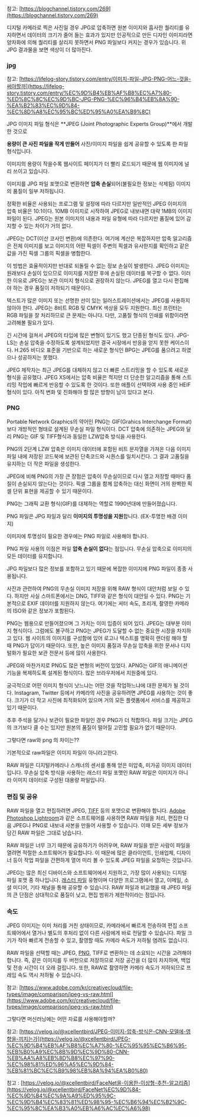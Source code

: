 참고: [https://blogchannel.tistory.com/269](https://blogchannel.tistory.com/269)

디지털 카메라로 찍은 사진일 경우 JPG로 압축하면 원본 이미지와 흡사한 퀄리티를 유지하면서 데이터의 크기가 줄어 들는 효과가 있지만 인공적으로 만든 디자인 이미지라면 양자화에 의해 퀄리티를 살리지 못하면서 PNG 파일보다 커지는 경우가 있습니다. 위 JPG 결과물을 보면 색상이 더 많아진다.

### jpg

참고: [https://lifelog-story.tistory.com/entry/이미지-파일-JPG-PNG-어느-것을-써야할까](https://lifelog-story.tistory.com/entry/%EC%9D%B4%EB%AF%B8%EC%A7%80-%ED%8C%8C%EC%9D%BC-JPG-PNG-%EC%96%B4%EB%8A%90-%EA%B2%83%EC%9D%84-%EC%8D%A8%EC%95%BC%ED%95%A0%EA%B9%8C)

JPG 이미지 파일 형식은 **JPEG (Joint Photographic Experts Group)**에서 개발한 것으로

**용량이 큰 사진 파일을 작게 만들어** 사진/이미지 파일을 쉽게 공유할 수 있도록 한 파일 형식입니다.

이미지의 용량이 작을수록 웹사이트 페이지가 더 빨리 로드되기 때문에 웹 이미지에 널리 쓰이고 있습니다.

이미지를 JPG 파일 포맷으로 변환하면 **압축 손실**되어(불필요한 정보는 삭제됨) 이미지의 품질이 일부 저하됩니다.

정확한 비율은 사용되는 프로그램 및 설정에 따라 다르지만 일반적인 JPEG 이미지의 압축 비율은 10:1이다. 10MB 이미지로 시작하여 JPEG로 내보내면 대략 1MB의 이미지 파일이 된다. JPEG는 원본 이미지의 내용과 파일 유형에 따라 다르지만 품질에 있어 감지할 수 있는 차이가 거의 없다.

JPEG는 DCT(이산 코사인 변환)에 의존한다. 여기에 계산은 복잡하지만 압축 알고리즘은 전체 이미지를 보고 이미지의 어떤 픽셀이 주변의 픽셀과 유사한지를 확인하고 같은 값을 가진 픽셀 그룹의 픽셀을 병합한다.

이 방법은 효율적이지만 반대로 되돌릴 수 없는 정보 손실이 발생한다. JPEG 이미지는 원래보다 손실이 있으므로 이미지를 저장한 후에 손실된 데이터를 복구할 수 없다. 이러한 이유로 JPEG는 보관 이미지 형식으로 권장하지 않는다. JPEG를 열고 다시 편집해야 하는 경우 품질이 저하되기 때문이다.

텍스트가 많은 이미지 또는 선명한 선이 있는 일러스트레이션에서는 JPEG를 사용하지 않아야 한다. JPEG는 8비트 RGB 및 CMYK 색상을 모두 지원한다. 최신 프린터는 RGB 파일을 잘 처리하므로 큰 문제는 아니다. 다만, 고품질 형식의 인쇄를 위함이라면 고려해볼 필요가 있다.

긴 시간에 걸쳐서 JPEG의 타입에 많은 변형이 있기도 했고 단종된 형식도 있다. JPG-LS는 손실 압축을 수정하도록 설계되었지만 결국 시장에서 반응을 얻지 못한 케이스이다. H.265 비디오 표준을 기반으로 하는 새로운 형식인 BPG는 JPEG를 품으려고 하였으나 성공하지는 못했다.

JPEG 제작자는 최근 JPEG를 대체하지 않고 더 빠른 스트리밍을 할 수 있도록 새로운 형식을 공유했다. JPEG XS에서는 압축 비율은 적지만 더 단순한 알고리즘을 통해 스트리밍 작업에 빠르게 반응할 수 있도록 한 것이다. 또한 애플이 선택하여 사용 중인 HEIF 형식이 있다. 아직 변화 및 진화해야 할 많은 방향이 남이 있다고 본다.

### PNG

Portable Network Graphics의 약어인 PNG는 GIF(Grahics Interchange Format) 보다 개방적인 형태로 설계된 무손실 파일 형식이다. DCT 압축에 의존하는 JPEG와 달리 PNG는 GIF 및 TIFF형식과 동일한 LZW압축 방식을 사용한다.

PNG의 2단계 LZW 압축은 이미지 데이터에 포함된 비트 문자열을 가져온 다음 이미지 파일 내에 저장된 코드북에 보관된 단축코드와 시퀀스를 일치시킨다. 그 결과 고품질을 유지하는 더 작은 파일을 생성한다.

JPEG에 비해 PNG의 가장 큰 장점은 압축이 무손실이므로 다시 열고 저장할 때마다 품질이 손실되지 않는다는 것이다. 픽셀 그룹을 함께 압축하는 대신 화면이 거의 완벽한 픽셀 단위 표현을 제공할 수 있기 때문이다.

PNG는 그래픽 교환 형식(GIF)를 대체하는 역할로 1990년대에 만들어졌습니다.

PNG 파일은 JPG 파일과 달리 **이미지의 투명성을 지원**합니다. (EX-투명한 배경 이미지)

이미지에 투명성이 필요한 경우에는 PNG 파일로 사용해야 합니다.

PNG 파일 사용의 이점은 파일 **압축 손실이 없다**는 점입니다. 무손실 압축으로 이미지의 모든 데이터를 유지합니다.

JPG 파일보다 많은 정보를 포함하고 있기 때문에 복잡한 이미지에 PNG 파일이 종종 사용됩니다.

사진과 관련하여 PNG의 무손실 이미지 저장을 위해 RAW 형식이 대안처럼 보일 수 있다. 하지만 사실 스마트폰에서는 DNG, TIFF와 같은 형식이 대안일 수 있다. PNG는 기본적으로 EXIF 데이터를 지원하지 않는다. 여기에는 셔터 속도, 조리개, 촬영한 카메라의 ISO와 같은 정보가 포함된다.

PNG는 웹용으로 만들어졌으며 그 가치는 이미 입증이 되어 있다. JPEG는 대부분 이미지 형식이다. 그럼에도 불구하고 PNG는 JPEG가 도달할 수 없는 중요한 시장을 차지하고 있다. 웹 사이트의 이미지를 구성함에 있어 로고나 텍스트를 명확히 랜더링 해야 할 때 PNG가 답이기 때문이다. 또한, 높은 이미지 품질과 무손실 압축을 위한 문서나 디지털화가 필요한 보관 전문서 등에 많이 사용한다.

JPEG와 마찬가지로 PNG도 많은 변형의 버전이 있었다. APNG는 GIF의 애니메이션 기능을 복제하도록 설계된 형식이다. 많은 브라우저에서 지원중에 있다.

궁극적으로 어떤 이미지 형식이 낫느냐는 어떤 것을 작업하느냐에 대한 문제가 될 것이다. Instagram, Twitter 등에서 카메라의 사진을 공유하려면 JPEG를 사용하는 것이 좋다. 크기가 더 작고 사진에 최적화되어 있으며 거의 모든 플랫폼에서 서비스를 제공하고 있기 때문이다.

추후 주석을 달거나 보관이 필요한 파일인 경우 PNG가 더 적합하다. 파일 크기는 JPEG의 크기보다 클 수는 있지만 원본의 품질이 떨어질 고민할 필요가 없기 때문이다.

그렇다면 raw와 png 의 차이는??

기본적으로 raw파일은 이미지 파일이 아니라고한다.

RAW 파일은 디지털카메라나 스캐너의 센서를 통해 얻은 미압축, 미가공 이미지 데이터입니다. 무손실 압축 방식을 사용하는 래스터 파일 포맷인 RAW 파일은 이미지가 아니라 이미지 데이터로 구성된 대용량 파일입니다.

### **편집 및 공유**

RAW 파일을 열고 편집하려면 JPEG, [TIFF](https://www.adobe.com/kr/creativecloud/file-types/image/raster/tiff-file.html) 등의 포맷으로 변환해야 합니다. [Adobe Photoshop Lightroom](https://www.adobe.com/kr/products/photoshop-lightroom.html)과 같은 소프트웨어를 사용하면 RAW 파일을 처리, 편집한 다음 JPEG나 PNG로 내보내 사본을 만들어 사용할 수 있습니다. 이때 모든 세부 정보가 담긴 RAW 파일은 그대로 남습니다.

RAW 파일은 너무 크기 때문에 공유하기가 어려우며, RAW 파일을 받은 사람이 파일을 열려면 적절한 소프트웨어가 필요합니다. 이 때문에 많은 클라이언트, 인쇄업체, 디자이너 등이 작업 파일을 간편하게 열어 미리 볼 수 있도록 JPEG 파일을 요청하는 것입니다.

JPEG는 많은 최신 디바이스와 소프트웨어에서 지원하고, 가장 많이 사용되는 디지털 파일 포맷 중 하나입니다. [래스터 파일](https://www.adobe.com/kr/creativecloud/file-types/image/raster.html) 유형이며 다양한 프로그램에서 열고, 이메일, 소셜 미디어, 기타 채널을 통해 공유할 수 있습니다. RAW 파일과 비교했을 때 JPEG 파일의 큰 단점은 상대적으로 품질이 낮고, 편집 범위가 제한적이라는 점입니다.

### **속도**

JPEG 이미지는 이미 처리를 거친 상태이므로, 카메라에서 빠르게 전송하여 편집 소프트웨어에서 열거나 별도의 후처리 없이 다른 사람에게 바로 전달할 수 있습니다. 파일 크기가 작아 빠르게 전송할 수 있고, 촬영할 때도 카메라 속도가 저하될 염려도 없습니다.

RAW 파일을 선택할 때는 JPEG, [PNG](https://www.adobe.com/kr/creativecloud/file-types/image/raster/png-file.html), TIFF로 변환하는 데 소요되는 시간을 고려해야 합니다. 즉, 같은 이미지를 두 버전으로 저장하므로 저장 공간을 더 많이 차지하며, 백업 및 전송 시간이 더 오래 걸립니다. 또한, RAW로 촬영하면 카메라 속도가 저하되므로 프레임 속도 역시 저하될 수 있습니다.

참고: [https://www.adobe.com/kr/creativecloud/file-types/image/comparison/jpeg-vs-raw.html](https://www.adobe.com/kr/creativecloud/file-types/image/comparison/jpeg-vs-raw.html)

그렇다면 머신러닝에는 어떤 자료를 사용해야할까?

참고: [https://velog.io/@xcellentbird/JPEG-이미지-압축-방식은-CNN-모델에-영향을-끼치는가](https://velog.io/@xcellentbird/JPEG-%EC%9D%B4%EB%AF%B8%EC%A7%80-%EC%95%95%EC%B6%95-%EB%B0%A9%EC%8B%9D%EC%9D%80-CNN-%EB%AA%A8%EB%8D%B8%EC%97%90-%EC%98%81%ED%96%A5%EC%9D%84-%EB%81%BC%EC%B9%98%EB%8A%94%EA%B0%80)

참고 : [https://velog.io/@xcellentbird/FaceNet을-이용한-이상형-추천-알고리즘](https://velog.io/@xcellentbird/FaceNet%EC%9D%84-%EC%9D%B4%EC%9A%A9%ED%95%9C-%EC%9D%B4%EC%83%81%ED%98%95-%EC%B6%94%EC%B2%9C-%EC%95%8C%EA%B3%A0%EB%A6%AC%EC%A6%98)

